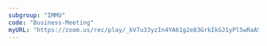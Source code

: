 ```yaml
---
subgroup: "IMMU"
code: "Business-Meeting"
myURL: "https://zoom.us/rec/play/_kV7u33yzIn4YA61g2e83GrkIkGJ1yPl5wRaASCPHiN7IToSg8N57CALUIYYHfmNPnrBqrmy1Cun_Dum.Xsi3RARCbpsxBbf0?startTime=1623787328000"
---
```

